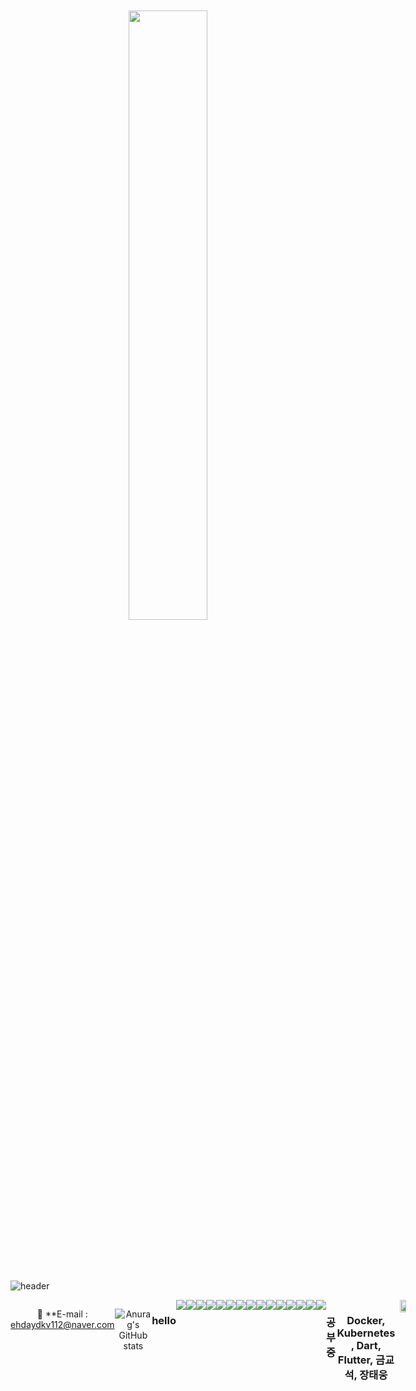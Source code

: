 <br />
<br />
<div align=center>
<img src="https://user-images.githubusercontent.com/78591345/209550364-79e299c1-7cd1-4009-add0-477485e739b0.jpg"
     width="50%"
     height="50%"
     />
</div>

<br />
<br />
<br />
<br />

![header](https://capsule-render.vercel.app/api?type=waving&text=강태진(TaeJin-Kang)&color=random&fontAlign=70&fontSize=40&fontColor=ffffff&animation=blink&height=130)

<div align=center style="display:flex">

📮  **E-mail : ehdaydkv112@naver.com
</p>
<br>

<div align="center" style="display:flex">
    
![Anurag's GitHub stats](https://github-readme-stats.vercel.app/api?username=ehdaydkv112&show_icons=true&count_private=true&theme=nightowl&hide=prs,issues)

</div>



<div align=center style="display:flex">
<h3 align=center> hello </h3>
<img src="https://img.shields.io/badge/JavaScript-F7DF1E?style=flat-square&logo=JavaScript&logoColor=white"/>
<img src="https://img.shields.io/badge/Node.js-339933?style=flat-square&logo=Node.js&logoColor=white"/>
<img src="https://img.shields.io/badge/MySQL-4479A1?style=flat-square&logo=MySQL&logoColor=white"/>
<img src="https://img.shields.io/badge/MongoDB-47A248?style=flat-square&logo=MongoDB&logoColor=white"/>
<img src="https://img.shields.io/badge/Aws-232F3E?style=flat-square&logo=Aws&logoColor=white"/>
<img src="https://img.shields.io/badge/TypeScript-3178C6?style=flat-square&logo=TypeScript&logoColor=white"/>
<img src="https://img.shields.io/badge/Flutter-339933?style=flat-square&logo=Flutter&logoColor=white"/>
<img src="https://img.shields.io/badge/Flask-000000?style=flat-square&logo=Flask&logoColor=white"/>
<img src="https://img.shields.io/badge/jQuery-0769AD?style=flat-square&logo=jQuery&logoColor=white"/>
<img src="https://img.shields.io/badge/Python-3776AB?style=flat-square&logo=Python&logoColor=white"/>
<img src="https://img.shields.io/badge/HTML5-E34F26?style=flat-square&logo=HTML5&logoColor=white"/>
<img src="https://img.shields.io/badge/CSS3-1572B6?style=flat-square&logo=CSS3&logoColor=white"/>
<img src="https://img.shields.io/badge/ReactNative-4479A1?style=flat-square&logo=ReactNative&logoColor=white"/>
<img src="https://img.shields.io/badge/React-4479A1?style=flat-square&logo=React&logoColor=white"/>
<img src="https://img.shields.io/badge/Git-F05032?style=flat-square&logo=Git&logoColor=white"/>


<br>
</div>
<div align=center style="display:flex">
<h3 align=center> 공부중 </h3>
<h3 align=center> Docker, Kubernetes, Dart, Flutter, 금교석, 장태웅 </h3>
</div>


<img src="https://user-images.githubusercontent.com/78591345/207617233-8c2265d5-f72e-4d80-b95d-0c25d1b0720d.png" width="50%" height="50%" />



</div>
